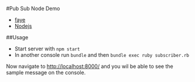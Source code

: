 #Pub Sub Node Demo

- [faye](http://faye.jcoglan.com)
- [Nodejs](https://nodejs.org/en/)

##Usage

- Start server with `npm start`
- In another console run `bundle` and then `bundle exec ruby subscriber.rb`

Now navigate to [http://localhost:8000/](http://localhost:8000/) and you wil be able to see the sample message on the console.